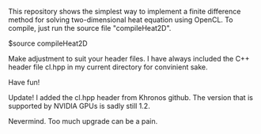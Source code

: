 This repository shows the simplest way to implement a finite difference method
for solving two-dimensional heat equation using OpenCL. To compile, just run
the source file "compileHeat2D".

$source compileHeat2D

Make adjustment to suit your header files. I have always included the C++
header file cl.hpp in my current directory for convinient sake.

Have fun!

Update!
I added the cl.hpp header from Khronos github. The version that is supported
by NVIDIA GPUs is sadly still 1.2.

Nevermind. Too much upgrade can be a pain.
